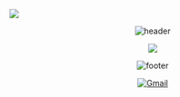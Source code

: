 ![](https://komarev.com/ghpvc/?username=juan467567756)
<div align="center" width="100">
  <img src="https://capsule-render.vercel.app/api?color=0:1408d0,50:0860d0,100:08c4d0&height=250&section=header&text=Juan%20Salvador%20Sleibe&fontSize=30&type=waving&fontColor=fefefe&&animation=fadeIn"
  alt="header"/>
</div>





<p align="center">
  <a href="https://github.com/DenverCoder1/readme-typing-svg"><img src="https://readme-typing-svg.herokuapp.com?font=Arial&color=%FFFFFF&size=25&center=true&vCenter=true&width=600&height=100&lines=Estudiante+de+Ingenieria+Informatica;UCSE;Aprendiendo+dia+a+dia;:+)"></a>
</p>







<div align="center" width="100">
  <img src="https://capsule-render.vercel.app/api?color=0:1408d0,50:0860d0,100:08c4d0&height=100&section=footer&fontSize=30&type=waving&fontColor=fefefe"
  alt="footer" />
</div>

</p>

<p align="center">
	<a href="mailto:juansleibe2004@gmail.com"><img img src="https://img.shields.io/badge/gmail-%23EA4335.svg?style=plastic&logo=gmail&logoColor=white" alt="Gmail"/></a>
